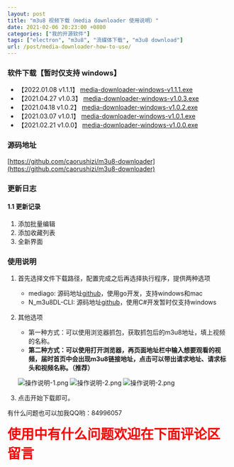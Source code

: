 ```yaml
---
layout: post
title: "m3u8 视频下载（media downloader 使用说明）"
date: 2021-02-06 20:23:00 +0800
categories: ["我的开源软件"]
tags: ["electron", "m3u8", "流媒体下载", "m3u8 download"]
url: /post/media-downloader-how-to-use/
---
```


### 软件下载【暂时仅支持 windows】

- 【2022.01.08 v1.1.1】 [media-downloader-windows-v1.1.1.exe](https://github.com/caorushizi/m3u8-downloader/releases/download/1.1.1/media-downloader-setup-1.1.1.exe)
- 【2021.04.27 v1.0.3】 [media-downloader-windows-v1.0.3.exe](http://static.ziying.site/media-downloader-1.0.3%20Setup.exe)
- 【2021.04.18 v1.0.2】 [media-downloader-windows-v1.0.2.exe](http://static.ziying.site/media-downloader-1.0.2%20Setup.exe)
- 【2021.03.07 v1.0.1】 
  [media-downloader-windows-v1.0.1.exe](http://static.ziying.site/media-downloader-1.0.1%20Setup.exe)
- 【2021.02.21 v1.0.0】 
   [media-downloader-windows-v1.0.0.exe](http://static.ziying.site/media-downloader-1.0.0%20Setup.exe)

### 源码地址
[https://github.com/caorushizi/m3u8-downloader](https://github.com/caorushizi/m3u8-downloader)

### 更新日志

#### 1.1 更新记录
1. 添加批量编辑
2. 添加收藏列表
3. 全新界面


### 使用说明

1. 首先选择文件下载路径，配置完成之后再选择执行程序，提供两种选项
    - mediago: 源码地址[github](https://github.com/caorushizi/mediago)，使用go开发，支持windows和mac
    - N_m3u8DL-CLI: 源码地址[github](https://github.com/nilaoda/N_m3u8DL-CLI)，使用C#开发暂时仅支持windows
2. 其他选项
   - 第一种方式：可以使用浏览器抓包，获取抓包后的m3u8地址，填上视频的名称。
   - **第二种方式：可以使用打开浏览器，再页面地址栏中输入想要观看的视频，届时首页中会出现m3u8链接地址，点击可以带出请求地址、请求标头和视频名称。（推荐）**
   
   ![操作说明-1.png](http://static.ziying.site/Snipaste_2022-01-08_18-43-25.png)
   ![操作说明-2.png](http://static.ziying.site/Snipaste_2022-01-08_18-43-55.png)
   ![操作说明-2.png](http://static.ziying.site/Snipaste_2022-01-08_18-43-39.png)
   
3. 点击开始下载即可。


有什么问题也可以加我QQ哟：84996057

<div style="color:red;font-size:30px;font-weight: bold;">使用中有什么问题欢迎在下面评论区留言</div>
